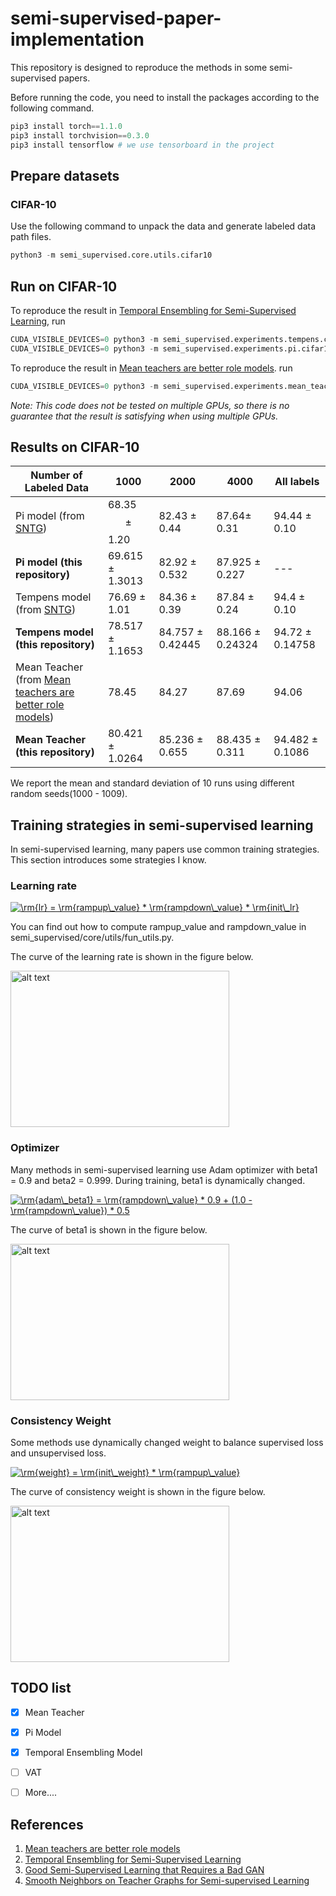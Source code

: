 # semi-supervised-paper-implementation

This repository is designed to reproduce the methods in some semi-supervised papers.

Before running the code, you need to install the packages according to the following command.

```python
pip3 install torch==1.1.0
pip3 install torchvision==0.3.0
pip3 install tensorflow # we use tensorboard in the project
```



## Prepare datasets

### CIFAR-10

Use the following command to unpack the data and generate labeled data path files. 

```python
python3 -m semi_supervised.core.utils.cifar10
```



## Run on CIFAR-10

To reproduce the result in [Temporal Ensembling for Semi-Supervised Learning](https://arxiv.org/abs/1610.02242), run

```python
CUDA_VISIBLE_DEVICES=0 python3 -m semi_supervised.experiments.tempens.cifar10_test
CUDA_VISIBLE_DEVICES=0 python3 -m semi_supervised.experiments.pi.cifar10_test

```

To reproduce the result in [Mean teachers are better role models](https://arxiv.org/abs/1703.01780). run

```python
CUDA_VISIBLE_DEVICES=0 python3 -m semi_supervised.experiments.mean_teacher.cifar10_test
```

*Note: This code does not be tested on multiple GPUs, so there is no guarantee that the result is satisfying when using multiple GPUs.*



## Results on CIFAR-10

| Number of Labeled Data                                       | 1000      | 2000      | 4000      | All labels |
| ------------------------------------------------------------ | --------- | --------- | --------- | ---------- |
| Pi model (from [SNTG](http://openaccess.thecvf.com/content_cvpr_2018/papers/Luo_Smooth_Neighbors_on_CVPR_2018_paper.pdf)) | 68.35 $$\pm$$ 1.20     | 82.43 $\pm$ 0.44 | 87.64‬$\pm$ 0.31 | 94.44 $\pm$ 0.10 |       |
| **Pi model (this repository)** | 69.615 $\pm$ 1.3013 | 82.92 $\pm$ 0.532 | 87.925 $\pm$ 0.227 | --- |
| Tempens model (from [SNTG](http://openaccess.thecvf.com/content_cvpr_2018/papers/Luo_Smooth_Neighbors_on_CVPR_2018_paper.pdf)) | 76.69 $\pm$ 1.01 | 84.36 $\pm$ 0.39 | 87.84 $\pm$ 0.24 | 94.4 $\pm$ 0.10 | 
| **Tempens model (this repository)**                              | 78.517 $\pm$ 1.1653 | 84.757 $\pm$ 0.42445 | 88.166 $\pm$ 0.24324 | 94.72 $\pm$ 0.14758  |
| Mean Teacher (from [Mean teachers are better role models](https://arxiv.org/abs/1703.01780)) | 78.45     | 84.27     | 87.69 | 94.06      |
| **Mean Teacher (this repository)**                           | 80.421 $\pm$ 1.0264 | 85.236 $\pm$ 0.655 | 88.435 $\pm$ 0.311     | 94.482 $\pm$ 0.1086   |

We report the mean and standard deviation of 10 runs using different random seeds(1000 - 1009).



## Training strategies in semi-supervised learning

In semi-supervised learning, many papers use common training strategies. This section introduces some strategies I know.

### Learning rate

<a href="https://www.codecogs.com/eqnedit.php?latex=\fn_cm&space;\rm{lr}&space;=&space;\rm{rampup\_value}&space;*&space;\rm{rampdown\_value}&space;*&space;\rm{init\_lr}" target="_blank"><img src="https://latex.codecogs.com/svg.latex?\fn_cm&space;\rm{lr}&space;=&space;\rm{rampup\_value}&space;*&space;\rm{rampdown\_value}&space;*&space;\rm{init\_lr}" title="\rm{lr} = \rm{rampup\_value} * \rm{rampdown\_value} * \rm{init\_lr}" /></a>

You can find out how to compute rampup_value and rampdown_value in semi_supervised/core/utils/fun_utils.py.

The curve of the learning rate is shown in the figure below.

<img src="semi_supervised/pics/LearningRate.png" alt="alt text" width="350" height="250">

### Optimizer

Many methods in semi-supervised learning use Adam optimizer with beta1 = 0.9 and beta2 = 0.999. During training, beta1 is dynamically changed.

<a href="https://www.codecogs.com/eqnedit.php?latex=\fn_phv&space;\rm{adam\_beta1}&space;=&space;\rm{rampdown\_value}&space;*&space;0.9&space;&plus;&space;(1.0&space;-&space;\rm{rampdown\_value})&space;*&space;0.5" target="_blank"><img src="https://latex.codecogs.com/svg.latex?\fn_phv&space;\rm{adam\_beta1}&space;=&space;\rm{rampdown\_value}&space;*&space;0.9&space;&plus;&space;(1.0&space;-&space;\rm{rampdown\_value})&space;*&space;0.5" title="\rm{adam\_beta1} = \rm{rampdown\_value} * 0.9 + (1.0 - \rm{rampdown\_value}) * 0.5" /></a>

The curve of beta1 is shown in the figure below.

<img src="semi_supervised/pics/Adam1.png" alt="alt text" width="350" height="250">

### Consistency Weight

Some methods use dynamically changed weight to balance supervised loss and unsupervised loss. 

<a href="https://www.codecogs.com/eqnedit.php?latex=\fn_cm&space;\rm{weight}&space;=&space;\rm{init\_weight}&space;*&space;\rm{rampup\_value}" target="_blank"><img src="https://latex.codecogs.com/svg.latex?\fn_cm&space;\rm{weight}&space;=&space;\rm{init\_weight}&space;*&space;\rm{rampup\_value}" title="\rm{weight} = \rm{init\_weight} * \rm{rampup\_value}" /></a>

The curve of consistency weight is shown in the figure below.

<img src="semi_supervised/pics/ConsistencyWeight.png" alt="alt text" width="350" height="250">



## TODO list

- [x] Mean Teacher
- [x] Pi Model
- [x] Temporal Ensembling Model
- [ ] VAT
- [ ] More....



## References

1.  [Mean teachers are better role models](https://github.com/CuriousAI/mean-teacher)
2.  [Temporal Ensembling for Semi-Supervised Learning](https://github.com/smlaine2/tempens)
3.  [Good Semi-Supervised Learning that Requires a Bad GAN](https://github.com/kimiyoung/ssl_bad_gan)
4.  [Smooth Neighbors on Teacher Graphs for Semi-supervised Learning](https://github.com/xinmei9322/SNTG)

